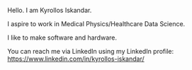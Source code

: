 Hello. I am Kyrollos Iskandar.

I aspire to work in Medical Physics/Healthcare Data Science.

I like to make software and hardware.

You can reach me via LinkedIn using my LinkedIn profile: https://www.linkedin.com/in/kyrollos-iskandar/ 
